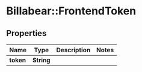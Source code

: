 # Billabear::FrontendToken

## Properties
Name | Type | Description | Notes
------------ | ------------- | ------------- | -------------
**token** | **String** |  | 

